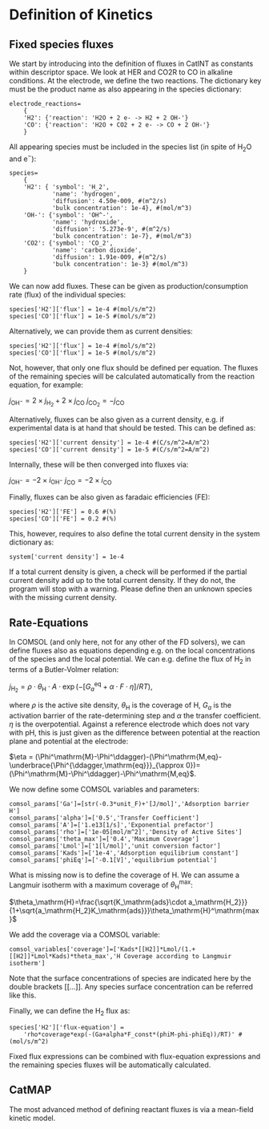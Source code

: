 
# Definition of Kinetics 

## Fixed species fluxes 

We start by introducing into the definition of fluxes in CatINT as constants within descriptor space. We look at HER and CO2R to CO in alkaline conditions. At the electrode, we define the two reactions. The dictionary key must be the product name as also appearing in the species dictionary:

    electrode_reactions=
        {
        'H2': {'reaction': 'H2O + 2 e- -> H2 + 2 OH-'}
        'CO': {'reaction': 'H2O + CO2 + 2 e- -> CO + 2 OH-'} 
        }
        
All appearing species must be included in the species list (in spite of H$_2$O and e$^-$):

    species=
        {
    	'H2': { 'symbol': 'H_2',
		        'name': 'hydrogen',
		        'diffusion': 4.50e-009, #(m^2/s)
		        'bulk concentration': 1e-4}, #(mol/m^3)
        'OH-': {'symbol': 'OH^-',
		        'name': 'hydroxide',
	            'diffusion': '5.273e-9', #(m^2/s)
	            'bulk concentration': 1e-7}, #(mol/m^3)
	    'CO2': {'symbol': 'CO_2',
	            'name': 'carbon dioxide',
	            'diffusion': 1.91e-009, #(m^2/s)
	            'bulk concentration': 1e-3} #(mol/m^3)
	    }
We can now add fluxes. These can be given as production/consumption rate (flux) of the individual species:

    species['H2']['flux'] = 1e-4 #(mol/s/m^2)
    species['CO']['flux'] = 1e-5 #(mol/s/m^2)

Alternatively, we can provide them as current densities:

    species['H2']['flux'] = 1e-4 #(mol/s/m^2)
    species['CO']['flux'] = 1e-5 #(mol/s/m^2)
    
Not, however, that only one flux should be defined per equation. The fluxes of the remaining species will be calculated automatically from the reaction equation, for example:

$j_\mathrm{OH^-} = 2 \times j_\mathrm{H_2} + 2 \times j_\mathrm{CO}$
$j_\mathrm{CO_2} = -j_\mathrm{CO}$

Alternatively, fluxes can be also given as a current density, e.g. if experimental data is at hand that should be tested. This can be defined as:

    species['H2']['current density'] = 1e-4 #(C/s/m^2=A/m^2)
    species['CO']['current density'] = 1e-5 #(C/s/m^2=A/m^2)

Internally, these will be then converged into fluxes via:

$j_\mathrm{OH^-} = -2\times i_\mathrm{OH^-}$
$j_\mathrm{CO} = -2\times i_\mathrm{CO}$

Finally, fluxes can be also given as faradaic efficiencies (FE):

    species['H2']['FE'] = 0.6 #(%)
    species['CO']['FE'] = 0.2 #(%)

This, however, requires to also define the total current density in the system dictionary as:

    system['current density'] = 1e-4

If a total current density is given, a check will be performed if the partial current density add up to the total current density. If they do not, the program will stop with a warning. Please define then an unknown species with the missing current density.

## Rate-Equations

In COMSOL (and only here, not for any other of the FD solvers), we can define fluxes also as equations depending e.g. on the local concentrations of the species and the local potential. We can e.g. define the flux of H$_2$ in terms of a Butler-Volmer relation:

$j_\mathrm{H_2}=\rho\cdot\theta_\mathrm{H}\cdot A\cdot \exp(-[G_a^\mathrm{eq}+\alpha\cdot F\cdot \eta]/RT)$,

where $\rho$ is the active site density, $\theta_\mathrm{H}$ is the coverage of H, $G_a$ is the activation barrier of the rate-determining step and $\alpha$ the transfer coefficient. $\eta$ is the overpotential. Against a reference electrode which does not vary with pH, this is just given as the difference between potential at the reaction plane and potential at the electrode:

$\eta = (\Phi^\mathrm{M}-\Phi^\ddagger)-(\Phi^\mathrm{M,eq}-\underbrace{\Phi^{\ddagger,\mathrm{eq}}}_{\approx 0})=(\Phi^\mathrm{M}-\Phi^\ddagger)-\Phi^\mathrm{M,eq}$.

We now define some COMSOL variables and parameters:

    comsol_params['Ga']=[str(-0.3*unit_F)+'[J/mol]','Adsorption barrier H']
    comsol_params['alpha']=['0.5','Transfer Coefficient']
    comsol_params['A']=['1.e13[1/s]','Exponential prefactor']
    comsol_params['rho']=['1e-05[mol/m^2]','Density of Active Sites']
    comsol_params['theta_max']=['0.4','Maximum Coverage']
    comsol_params['Lmol']=['1[l/mol]','unit conversion factor']
    comsol_params['Kads']=['1e-4','Adsorption equilibrium constant']
    comsol_params['phiEq']=['-0.1[V]','equilibrium potential']

What is missing now is to define the coverage of H. We can assume a Langmuir isotherm with a maximum coverage of $\theta_\mathrm{H}^\mathrm{max}$:

$\theta_\mathrm{H}=\frac{\sqrt{K_\mathrm{ads}\cdot a_\mathrm{H_2}}}{1+\sqrt{a_\mathrm{H_2}K_\mathrm{ads}}}\theta_\mathrm{H}^\mathrm{max}$

We add the coverage via a COMSOL variable:

    comsol_variables['coverage']=['Kads*[[H2]]*Lmol/(1.+[[H2]]*Lmol*Kads)*theta_max','H Coverage according to Langmuir isotherm']

Note that the surface concentrations of species are indicated here by the double brackets [[...]]. Any species surface concentration can be referred like this.    

Finally, we can define the H$_2$ flux as:

    species['H2']['flux-equation'] = 
	    'rho*coverage*exp(-(Ga+alpha*F_const*(phiM-phi-phiEq))/RT)' #(mol/s/m^2)

Fixed flux expressions can be combined with flux-equation expressions and the remaining species fluxes will be automatically calculated. 

## CatMAP

The most advanced method of defining reactant fluxes is via a mean-field kinetic model. 
